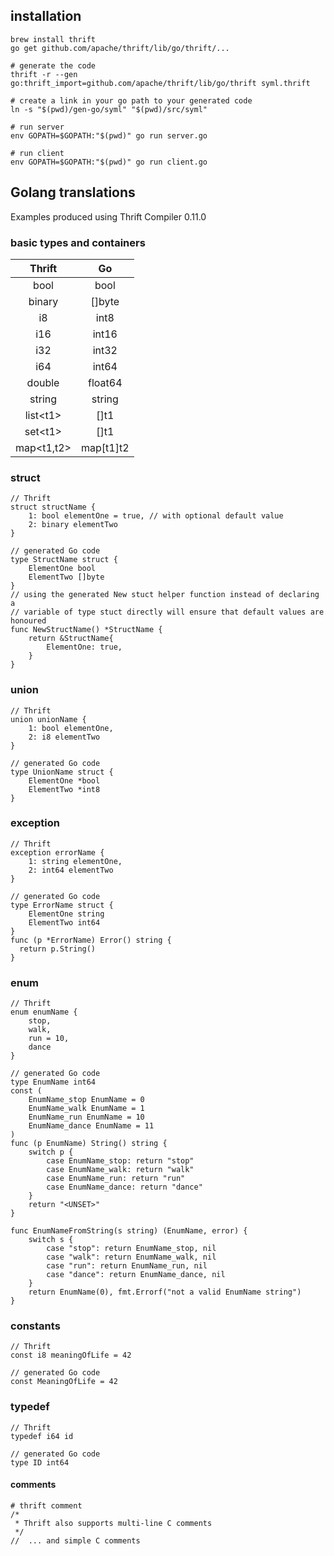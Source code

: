 ## installation 

	brew install thrift
	go get github.com/apache/thrift/lib/go/thrift/...
	
	# generate the code
	thrift -r --gen go:thrift_import=github.com/apache/thrift/lib/go/thrift syml.thrift
	
	# create a link in your go path to your generated code
	ln -s "$(pwd)/gen-go/syml" "$(pwd)/src/syml"
	
	# run server
	env GOPATH=$GOPATH:"$(pwd)" go run server.go
	
	# run client
	env GOPATH=$GOPATH:"$(pwd)" go run client.go

## Golang translations
Examples produced using Thrift Compiler 0.11.0
### basic types and containers
|Thrift|Go|
|:---:|:---:|
|bool|bool|
|binary|[]byte|
|i8|int8|
|i16|int16|
|i32|int32|
|i64|int64|
|double|float64|
|string|string|
|list\<t1\> |[]t1|
|set\<t1\>|[]t1|
|map<t1,t2>|map[t1]t2|

### struct
	// Thrift
	struct structName {
		1: bool elementOne = true, // with optional default value
		2: binary elementTwo
	}

	// generated Go code
	type StructName struct {
		ElementOne bool
		ElementTwo []byte
	}
	// using the generated New stuct helper function instead of declaring a
	// variable of type stuct directly will ensure that default values are honoured
	func NewStructName() *StructName {
		return &StructName{
			ElementOne: true,
		}
	}

### union
	// Thrift
	union unionName {
		1: bool elementOne,
		2: i8 elementTwo
	}

	// generated Go code
	type UnionName struct {
		ElementOne *bool
		ElementTwo *int8
	}

### exception
	// Thrift
	exception errorName {
		1: string elementOne,
		2: int64 elementTwo
	}

	// generated Go code
	type ErrorName struct {
		ElementOne string
		ElementTwo int64
	}
	func (p *ErrorName) Error() string {
	  return p.String()
	}

### enum
	// Thrift
	enum enumName {
		stop,
		walk,
		run = 10,
		dance
	}

	// generated Go code
	type EnumName int64
	const (
		EnumName_stop EnumName = 0
		EnumName_walk EnumName = 1
		EnumName_run EnumName = 10
		EnumName_dance EnumName = 11
	)
	func (p EnumName) String() string {
		switch p {
			case EnumName_stop: return "stop"
			case EnumName_walk: return "walk"
			case EnumName_run: return "run"
			case EnumName_dance: return "dance"
		}
		return "<UNSET>"
	}

	func EnumNameFromString(s string) (EnumName, error) {
		switch s {
			case "stop": return EnumName_stop, nil
			case "walk": return EnumName_walk, nil
			case "run": return EnumName_run, nil
			case "dance": return EnumName_dance, nil
		}
		return EnumName(0), fmt.Errorf("not a valid EnumName string")
	}

### constants
	// Thrift
	const i8 meaningOfLife = 42

	// generated Go code
	const MeaningOfLife = 42

### typedef
	// Thrift
	typedef i64 id

	// generated Go code
	type ID int64

#### comments
	# thrift comment
	/*
	 * Thrift also supports multi-line C comments
	 */
	//  ... and simple C comments

